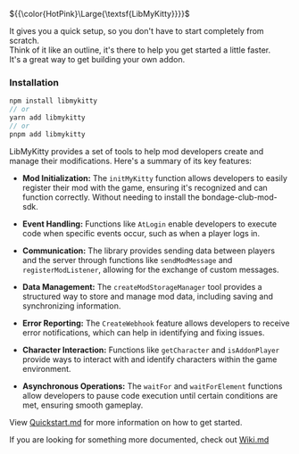 ${{\color{HotPink}\Large{\textsf{LibMyKitty}}}}$

It gives you a quick setup, so you don't have to start completely from scratch.</br>
Think of it like an outline, it's there to help you get started a little faster.</br>
It's a great way to get building your own addon.

### Installation

```ts
npm install libmykitty
// or
yarn add libmykitty
// or
pnpm add libmykitty
```

LibMyKitty provides a set of tools to help mod developers create and manage their modifications. Here's a summary of its key features:

- **Mod Initialization:** The `initMyKitty` function allows developers to easily register their mod with the game, ensuring it's recognized and can function correctly. Without needing to install the bondage-club-mod-sdk.

- **Event Handling:** Functions like `AtLogin` enable developers to execute code when specific events occur, such as when a player logs in.
- **Communication:** The library provides sending data between players and the server through functions like `sendModMessage` and `registerModListener`, allowing for the exchange of custom messages.
- **Data Management:** The `createModStorageManager` tool provides a structured way to store and manage mod data, including saving and synchronizing information.
- **Error Reporting:** The `CreateWebhook` feature allows developers to receive error notifications, which can help in identifying and fixing issues.
- **Character Interaction:** Functions like `getCharacter` and `isAddonPlayer` provide ways to interact with and identify characters within the game environment.
- **Asynchronous Operations:** The `waitFor` and `waitForElement` functions allow developers to pause code execution until certain conditions are met, ensuring smooth gameplay.

View [Quickstart.md](quickstart.md) for more information on how to get started.

If you are looking for something more documented, check out [Wiki.md](wiki.md)
